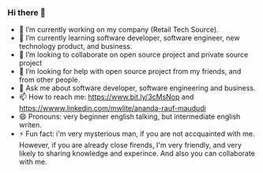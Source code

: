 ### Hi there 👋

<!--
**AnandaRauf/AnandaRauf** is a ✨ _special_ ✨ repository because its `README.md` (this file) appears on your GitHub profile.

Here are some ideas to get you started:
-->
- 🔭 I’m currently working on my company (Retail Tech Source).
- 🌱 I’m currently learning software developer, software engineer, new technology product, and business.
- 👯 I’m looking to collaborate on open source project and private source project 
- 🤔 I’m looking for help with open source project from my friends, and from other people.
- 💬 Ask me about software developer, software engineering and business.
- 📫 How to reach me: https://www.bit.ly/3cMsNop and https://wwww.linkedin.com/mwlite/ananda-rauf-maududi
- 😄 Pronouns: very beginner english talking, but intermediate english writen.
- ⚡ Fun fact: i'm very mysterious man, if you are not accquainted with me. However, if you are already close firends, I'm very friendly, and very likely to sharing knowledge and experince. And also you can collaborate with me.
